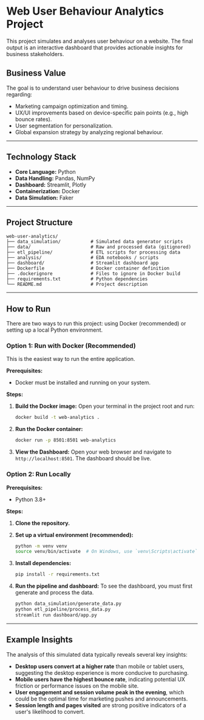 # Web User Behaviour Analytics Project

This project simulates and analyses user behaviour on a website. The final output is an interactive dashboard that provides actionable insights for business stakeholders.

## Business Value

The goal is to understand user behaviour to drive business decisions regarding:
- Marketing campaign optimization and timing.
- UX/UI improvements based on device-specific pain points (e.g., high bounce rates).
- User segmentation for personalization.
- Global expansion strategy by analyzing regional behaviour.

---

## Technology Stack

- **Core Language:** Python
- **Data Handling:** Pandas, NumPy
- **Dashboard:** Streamlit, Plotly
- **Containerization:** Docker
- **Data Simulation:** Faker

---

## Project Structure

```
web-user-analytics/
├── data_simulation/           # Simulated data generator scripts
├── data/                      # Raw and processed data (gitignored)
├── etl_pipeline/              # ETL scripts for processing data
├── analysis/                  # EDA notebooks / scripts
├── dashboard/                 # Streamlit dashboard app
├── Dockerfile                 # Docker container definition
├── .dockerignore              # Files to ignore in Docker build
├── requirements.txt           # Python dependencies
└── README.md                  # Project description
```

---

## How to Run

There are two ways to run this project: using Docker (recommended) or setting up a local Python environment.

### Option 1: Run with Docker (Recommended)

This is the easiest way to run the entire application.

**Prerequisites:**
- Docker must be installed and running on your system.

**Steps:**
1.  **Build the Docker image:**
    Open your terminal in the project root and run:
    ```bash
    docker build -t web-analytics .
    ```

2.  **Run the Docker container:**
    ```bash
    docker run -p 8501:8501 web-analytics
    ```

3.  **View the Dashboard:**
    Open your web browser and navigate to `http://localhost:8501`. The dashboard should be live.

### Option 2: Run Locally

**Prerequisites:**
- Python 3.8+

**Steps:**
1.  **Clone the repository.**

2.  **Set up a virtual environment (recommended):**
    ```bash
    python -m venv venv
    source venv/bin/activate  # On Windows, use `venv\Scripts\activate`
    ```

3.  **Install dependencies:**
    ```bash
    pip install -r requirements.txt
    ```

4.  **Run the pipeline and dashboard:**
    To see the dashboard, you must first generate and process the data.
    ```bash
    python data_simulation/generate_data.py
    python etl_pipeline/process_data.py
    streamlit run dashboard/app.py
    ```

---

## Example Insights

The analysis of this simulated data typically reveals several key insights:
- **Desktop users convert at a higher rate** than mobile or tablet users, suggesting the desktop experience is more conducive to purchasing.
- **Mobile users have the highest bounce rate**, indicating potential UX friction or performance issues on the mobile site.
- **User engagement and session volume peak in the evening**, which could be the optimal time for marketing pushes and announcements.
- **Session length and pages visited** are strong positive indicators of a user's likelihood to convert.